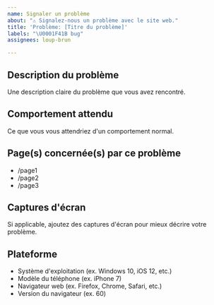 ```yaml
---
name: Signaler un problème
about: "⚠️ Signalez-nous un problème avec le site web."
title: 'Problème: [Titre du problème]'
labels: "\U0001F41B bug"
assignees: loup-brun

---
```


## Description du problème

Une description claire du problème que vous avez rencontré.

## Comportement attendu

Ce que vous vous attendriez d'un comportement normal.

## Page(s) concernée(s) par ce problème
- /page1
- /page2
- /page3

## Captures d'écran

Si applicable, ajoutez des captures d'écran pour mieux décrire votre problème.

## Plateforme

- Système d'exploitation (ex. Windows 10, iOS 12, etc.)
- Modèle du téléphone (ex. iPhone 7)
- Navigateur web (ex. Firefox, Chrome, Safari, etc.)
- Version du navigateur (ex. 60)
